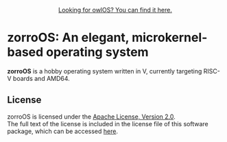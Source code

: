 <p align="center">
    <a href="https://github.com/Talon396/zorroOS/tree/legacy">Looking for owlOS? You can find it here.</a><br>
    <!--<img align="center" height="128" src="docs/zorroOS.svg"><br>-->
</p>

# **zorroOS**: An elegant, microkernel-based operating system

**zorroOS** is a hobby operating system written in V, currently targeting RISC-V boards and AMD64.

## License

zorroOS is licensed under the [Apache License, Version 2.0](https://www.apache.org/licenses/LICENSE-2.0).<br>
The full text of the license is included in the license file of this software package, which can be accessed [here](COPYING).
